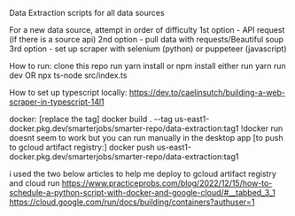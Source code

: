 Data Extraction scripts for all data sources

For a new data source, attempt in order of difficulty
1st option - API request (if there is a source api)
2nd option - pull data with requests/Beautiful soup 
3rd option - set up scraper with selenium (python) or puppeteer (javascript) 

How to run: 
    clone this repo 
    run yarn install or npm install 
    either run yarn run dev OR npx ts-node src/index.ts

How to set up typescript locally: https://dev.to/caelinsutch/building-a-web-scraper-in-typescript-14l1

docker:
    [replace the tag]
    docker build . --tag us-east1-docker.pkg.dev/smarterjobs/smarter-repo/data-extraction:tag1
    !docker run doesnt seem to work but you can run manually in the desktop app
    [to push to gcloud artifact registry:]
    docker push  us-east1-docker.pkg.dev/smarterjobs/smarter-repo/data-extraction:tag1

i used the two below articles to help me deploy to gcloud artifact registry and cloud run 
https://www.practiceprobs.com/blog/2022/12/15/how-to-schedule-a-python-script-with-docker-and-google-cloud/#__tabbed_3_1
https://cloud.google.com/run/docs/building/containers?authuser=1